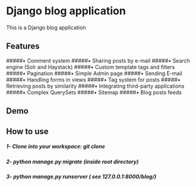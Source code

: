 # Django blog application
This is a Django blog application


## Features
#####• Comment system
#####• Sharing posts by e-mail
#####• Search engine (Solr and Haystack)
#####• Custom template tags and filters
#####• Pagination
#####• Simple Admin page
#####• Sending E-mail
#####• Handling forms in views
#####• Tag system for posts
#####• Retrieving posts by similarity
#####• Integrating third-party applications
#####• Complex QuerySets
#####• Sitemap
#####• Blog posts feeds


## Demo


## How to use
##### 1- Clone into your workspace: git clone
##### 2- python manage.py migrate (inside root directory)
##### 3- python manage.py runserver ( see 127.0.0.1:8000/blog/)


